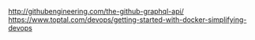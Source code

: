 http://githubengineering.com/the-github-graphql-api/
https://www.toptal.com/devops/getting-started-with-docker-simplifying-devops
